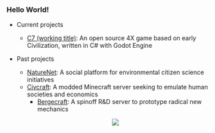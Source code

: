 ### Hello World!

- Current projects
  * [C7 (working title)](https://github.com/C7-Game): An open source 4X game based on early Civilization, written in C# with Godot Engine

- Past projects
  * [NatureNet](https://github.com/naturenet): A social platform for environmental citizen science initiatives
  * [Civcraft](https://github.com/Civcraft): A modded Minecraft server seeking to emulate human societies and economics
    * [Bergecraft](https://github.com/Bergecraft): A spinoff R&D server to prototype radical new mechanics

<p align="center">

<img align="center" src="https://github-readme-stats.vercel.app/api/top-langs/?username=wildweazel&layout=compact&card_width=250&langs_count=6&theme=cobalt">

</p>
